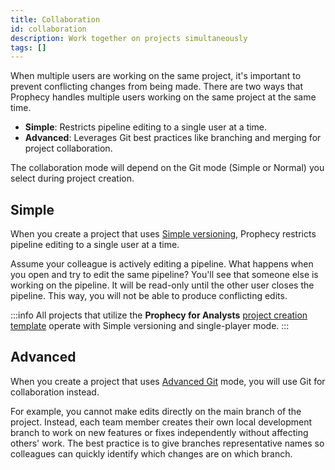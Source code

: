 ```yaml
---
title: Collaboration
id: collaboration
description: Work together on projects simultaneously
tags: []
---
```


When multiple users are working on the same project, it's important to prevent conflicting changes from being made. There are two ways that Prophecy handles multiple users working on the same project at the same time.

- **Simple**: Restricts pipeline editing to a single user at a time.
- **Advanced**: Leverages Git best practices like branching and merging for project collaboration.

The collaboration mode will depend on the Git mode (Simple or Normal) you select during project creation.

## Simple

When you create a project that uses [Simple versioning](docs/analysts/version-control/version-control.md), Prophecy restricts pipeline editing to a single user at a time.

Assume your colleague is actively editing a pipeline. What happens when you open and try to edit the same pipeline? You'll see that someone else is working on the pipeline. It will be read-only until the other user closes the pipeline. This way, you will not be able to produce conflicting edits.

:::info
All projects that utilize the **Prophecy for Analysts** [project creation template](docs/administration/teams-users/project-creation-template.md) operate with Simple versioning and single-player mode.
:::

## Advanced

When you create a project that uses [Advanced Git](docs/ci-cd/git/git.md) mode, you will use Git for collaboration instead.

For example, you cannot make edits directly on the main branch of the project. Instead, each team member creates their own local development branch to work on new features or fixes independently without affecting others' work. The best practice is to give branches representative names so colleagues can quickly identify which changes are on which branch.
